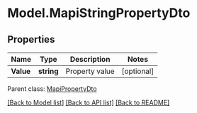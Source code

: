 # Model.MapiStringPropertyDto
## Properties
Name | Type | Description | Notes
------------ | ------------- | ------------- | -------------
**Value** | **string** | Property value              | [optional] 

 Parent class: [MapiPropertyDto](MapiPropertyDto.md)

[[Back to Model list]](README.md#documentation-for-models) [[Back to API list]](README.md#documentation-for-api-endpoints) [[Back to README]](README.md)


